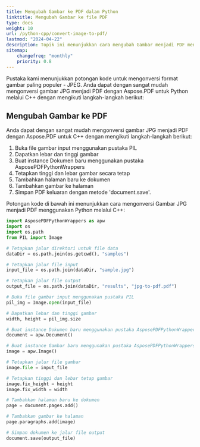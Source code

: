 ```yaml
---
title: Mengubah Gambar ke PDF dalam Python
linktitle: Mengubah Gambar ke file PDF
type: docs
weight: 10
url: /python-cpp/convert-image-to-pdf/
lastmod: "2024-04-22"
description: Topik ini menunjukkan cara mengubah Gambar menjadi PDF menggunakan Aspose.PDF untuk Python melalui pustaka C++.
sitemap:
    changefreq: "monthly"
    priority: 0.8
---
```


Pustaka kami menunjukkan potongan kode untuk mengonversi format gambar paling populer - JPEG. Anda dapat dengan sangat mudah mengonversi gambar JPG menjadi PDF dengan Aspose.PDF untuk Python melalui C++ dengan mengikuti langkah-langkah berikut:

## Mengubah Gambar ke PDF

Anda dapat dengan sangat mudah mengonversi gambar JPG menjadi PDF dengan Aspose.PDF untuk C++ dengan mengikuti langkah-langkah berikut:

1. Buka file gambar input menggunakan pustaka PIL
1. Dapatkan lebar dan tinggi gambar
1. Buat instance Dokumen baru menggunakan pustaka AsposePDFPythonWrappers
1. Tetapkan tinggi dan lebar gambar secara tetap
1. Tambahkan halaman baru ke dokumen
1. Tambahkan gambar ke halaman
1. Simpan PDF keluaran dengan metode 'document.save'.

Potongan kode di bawah ini menunjukkan cara mengonversi Gambar JPG menjadi PDF menggunakan Python melalui C++:

```python
import AsposePDFPythonWrappers as apw
import os
import os.path
from PIL import Image

# Tetapkan jalur direktori untuk file data
dataDir = os.path.join(os.getcwd(), "samples")

# Tetapkan jalur file input
input_file = os.path.join(dataDir, "sample.jpg")

# Tetapkan jalur file output
output_file = os.path.join(dataDir, "results", "jpg-to-pdf.pdf")

# Buka file gambar input menggunakan pustaka PIL
pil_img = Image.open(input_file)

# Dapatkan lebar dan tinggi gambar
width, height = pil_img.size

# Buat instance Dokumen baru menggunakan pustaka AsposePDFPythonWrappers
document = apw.Document()

# Buat instance Gambar baru menggunakan pustaka AsposePDFPythonWrappers
image = apw.Image()

# Tetapkan jalur file gambar
image.file = input_file

# Tetapkan tinggi dan lebar tetap gambar
image.fix_height = height
image.fix_width = width

# Tambahkan halaman baru ke dokumen
page = document.pages.add()

# Tambahkan gambar ke halaman
page.paragraphs.add(image)

# Simpan dokumen ke jalur file output
document.save(output_file)
```
